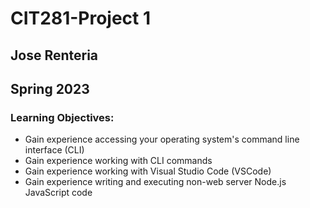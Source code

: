 # CIT281-Project 1
## Jose Renteria
## Spring 2023

### Learning Objectives:

- Gain experience accessing your operating system's command line interface (CLI)
- Gain experience working with CLI commands
- Gain experience working with Visual Studio Code (VSCode)
- Gain experience writing and executing non-web server Node.js JavaScript code
